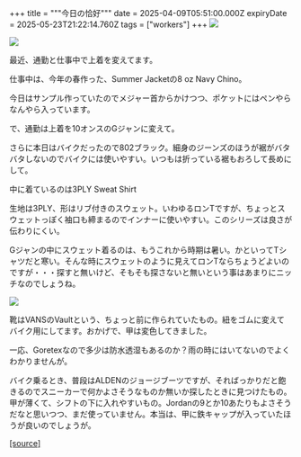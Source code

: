 +++
title = """今日の恰好"""
date = 2025-04-09T05:51:00.000Z
expiryDate = 2025-05-23T21:22:14.760Z
tags = ["workers"]
+++
[![](https://blogger.googleusercontent.com/img/b/R29vZ2xl/AVvXsEiiGTp8W692uF5OSSCeS4WfLFFBi7cqVlmV3DOvTGJX0d3Wew04_icdbNiigW7BL7yFhjH8lXivdrjB1RuNv81lEFAQQf81LtOdxl2UPnbi2vwTWGkfpwhbPBIZzGsIpTVhcFJd544QZN0Vj_1bOMpJk88oSbjqbwWyR-zkPMjyXT1EzfIWrrvF1YBOitE/s320/DSC_0452.jpg)](https://blogger.googleusercontent.com/img/b/R29vZ2xl/AVvXsEiiGTp8W692uF5OSSCeS4WfLFFBi7cqVlmV3DOvTGJX0d3Wew04_icdbNiigW7BL7yFhjH8lXivdrjB1RuNv81lEFAQQf81LtOdxl2UPnbi2vwTWGkfpwhbPBIZzGsIpTVhcFJd544QZN0Vj_1bOMpJk88oSbjqbwWyR-zkPMjyXT1EzfIWrrvF1YBOitE/s1936/DSC_0452.jpg)

  

[![](https://blogger.googleusercontent.com/img/b/R29vZ2xl/AVvXsEgkf7exmleYZ7-1cML2dPufNSILfWVxL8F0cu3aeZucA2ytD2o7nVjrM52W4ASkHSzfP2J83If6VWEqYeG7iP2rnU94aoGuowQQw0V1htMXVGpzKkLlYbyiEjkoVBBGQ3OiY6p9Q-8yVYPHQNO4_WNWj75n8llX6fj-MtDB4O9ijo7I05czD2rqze2rMGE/s320/DSC_0456.jpg)](https://blogger.googleusercontent.com/img/b/R29vZ2xl/AVvXsEgkf7exmleYZ7-1cML2dPufNSILfWVxL8F0cu3aeZucA2ytD2o7nVjrM52W4ASkHSzfP2J83If6VWEqYeG7iP2rnU94aoGuowQQw0V1htMXVGpzKkLlYbyiEjkoVBBGQ3OiY6p9Q-8yVYPHQNO4_WNWj75n8llX6fj-MtDB4O9ijo7I05czD2rqze2rMGE/s1936/DSC_0456.jpg)

  

  

  

最近、通勤と仕事中で上着を変えてます。

  

仕事中は、今年の春作った、Summer Jacketの8 oz Navy Chino。

今日はサンプル作っていたのでメジャー首からかけつつ、ポケットにはペンやらなんやら入っています。

  

で、通勤は上着を10オンスのGジャンに変えて。

さらに本日はバイクだったので802ブラック。細身のジーンズのほうが裾がバタバタしないのでバイクには使いやすい。いつもは折っている裾もおろして長めにして。

  

中に着ているのは3PLY Sweat Shirt

生地は3PLY、形はリブ付きのスウェット。いわゆるロンTですが、ちょっとスウェットっぽく袖口も締まるのでインナーに使いやすい。このシリーズは良さが伝わりにくい。

  

Gジャンの中にスウェット着るのは、もうこれから時期は暑い。かといってTシャツだと寒い。そんな時にスウェットのように見えてロンTならちょうどよいのですが・・・探すと無いけど、そもそも探さないと無いという事はあまりにニッチなのでしょうね。

  

  

[![](https://blogger.googleusercontent.com/img/b/R29vZ2xl/AVvXsEgcOdh02NFoLCuj4mm2S3guJVoMCqgHyNozba9BlEwhmdNX-yOjsrR_B9Gy-H9_1VzVV0cgJ8VC7zaP19ceTb46uJR-9A98cObhvD7V3hKrzZbCF4us8Gp15V_utBnFbuIYA7ykPKZiIlYInr9aF4T0qyhZa9P-P6Kv2ai3WCQhUzkg7MITQLUpwa2tYHE/s320/DSC_0461.jpg)](https://blogger.googleusercontent.com/img/b/R29vZ2xl/AVvXsEgcOdh02NFoLCuj4mm2S3guJVoMCqgHyNozba9BlEwhmdNX-yOjsrR_B9Gy-H9_1VzVV0cgJ8VC7zaP19ceTb46uJR-9A98cObhvD7V3hKrzZbCF4us8Gp15V_utBnFbuIYA7ykPKZiIlYInr9aF4T0qyhZa9P-P6Kv2ai3WCQhUzkg7MITQLUpwa2tYHE/s1936/DSC_0461.jpg)

  

  

  

靴はVANSのVaultという、ちょっと前に作られていたもの。紐をゴムに変えてバイク用にしてます。おかげで、甲は変色してきました。

一応、Goretexなので多少は防水透湿もあるのか？雨の時にはいてないのでよくわかりませんが。

  

バイク乗るとき、普段はALDENのジョージブーツですが、そればっかりだと飽きるのでスニーカーで何かよさそうなものか無いか探したときに見つけたもの。甲が薄くて、シフトの下に入れやすいもの。Jordanの9とか10あたりもよさそうだなと思いつつ、まだ使っていません。本当は、甲に鉄キャップが入っていたほうが良いのでしょうが。

[[source]](https://eworkers.blogspot.com/2025/04/blog-post_9.html)
